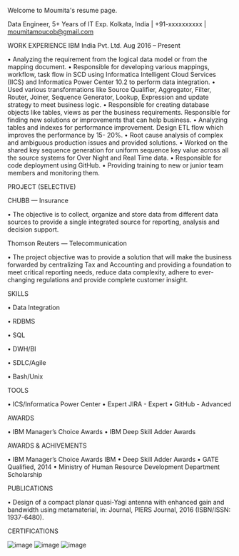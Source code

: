 Welcome to Moumita's resume page.

Data Engineer, 5+ Years of IT Exp.
Kolkata, India | +91-xxxxxxxxxx | moumitamoucob@gmail.com

WORK EXPERIENCE
IBM India Pvt. Ltd.
Aug 2016 – Present

•	Analyzing the requirement from the logical data model or from the mapping document. 
•	Responsible for developing various mappings, workflow, task flow in SCD using Informatica Intelligent Cloud Services (IICS) and Informatica Power Center 10.2 to perform data integration. 
•	Used various transformations like Source Qualifier, Aggregator, Filter, Router, Joiner, Sequence Generator, Lookup, Expression and update strategy to meet business logic. 
•	Responsible for creating database objects like tables, views as per the business requirements. Responsible for finding new solutions or improvements that can help business. 
•	Analyzing tables and indexes for performance improvement. Design ETL flow which improves the performance by 15- 20%. 
•	Root cause analysis of complex and ambiguous production issues and provided solutions. 
•	Worked on the shared key sequence generation for uniform sequence key value across all the source systems for Over Night and Real Time data. 
•	Responsible for code deployment using GitHub. 
•	Providing training to new or junior team members and monitoring them.

PROJECT (SELECTIVE)

CHUBB — Insurance 

•	The objective is to collect, organize and store data from different data sources to provide a single integrated source for reporting, analysis and decision support.

Thomson Reuters — Telecommunication

•	The project objective was to provide a solution that will make the business forwarded by centralizing Tax and Accounting and providing a foundation to meet critical reporting needs, reduce data complexity, adhere to ever-changing regulations and provide complete customer insight.

SKILLS

•	Data Integration 

•	RDBMS 

•	SQL 

•	DWH/BI 

•	SDLC/Agile 

•	Bash/Unix


TOOLS

•	ICS/Informatica Power Center
•	Expert JIRA - Expert 
•	GitHub - Advanced

AWARDS

•	IBM Manager’s Choice Awards 
•	IBM Deep Skill Adder Awards

AWARDS & ACHIVEMENTS

•	IBM Manager’s Choice Awards IBM 
•	Deep Skill Adder Awards 
•	GATE Qualified, 2014 
•	Ministry of Human Resource Development Department Scholarship

PUBLICATIONS

•	Design of a compact planar quasi-Yagi antenna with enhanced gain and bandwidth using metamaterial, in: Journal, PIERS Journal, 2016 (ISBN/ISSN: 1937-6480).

CERTIFICATIONS

![image](https://github.com/moumita-de/dummywebsite/assets/145857739/e964a02f-862b-46fa-b808-882bcc1d7eb2)
![image](https://github.com/moumita-de/dummywebsite/assets/145857739/4fa32d36-3170-434f-be47-8376042cd447)
![image](https://github.com/moumita-de/dummywebsite/assets/145857739/462a5122-919b-42b0-b20b-bf30c3aafd3b)
